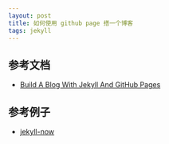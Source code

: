 ```yaml
---
layout: post
title: 如何使用 github page 搭一个博客
tags: jekyll
---
```


## 参考文档
- [Build A Blog With Jekyll And GitHub Pages](https://www.smashingmagazine.com/2014/08/build-blog-jekyll-github-pages/)
## 参考例子
- [jekyll-now](https://github.com/barryclark/jekyll-now)
